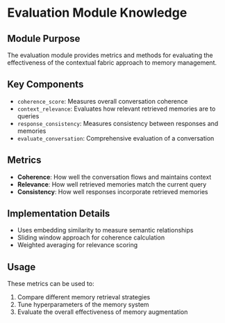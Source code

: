 # Evaluation Module Knowledge

## Module Purpose

The evaluation module provides metrics and methods for evaluating the effectiveness of the contextual fabric approach to memory management.

## Key Components

- `coherence_score`: Measures overall conversation coherence
- `context_relevance`: Evaluates how relevant retrieved memories are to queries
- `response_consistency`: Measures consistency between responses and memories
- `evaluate_conversation`: Comprehensive evaluation of a conversation

## Metrics

- **Coherence**: How well the conversation flows and maintains context
- **Relevance**: How well retrieved memories match the current query
- **Consistency**: How well responses incorporate retrieved memories

## Implementation Details

- Uses embedding similarity to measure semantic relationships
- Sliding window approach for coherence calculation
- Weighted averaging for relevance scoring

## Usage

These metrics can be used to:

1. Compare different memory retrieval strategies
1. Tune hyperparameters of the memory system
1. Evaluate the overall effectiveness of memory augmentation
